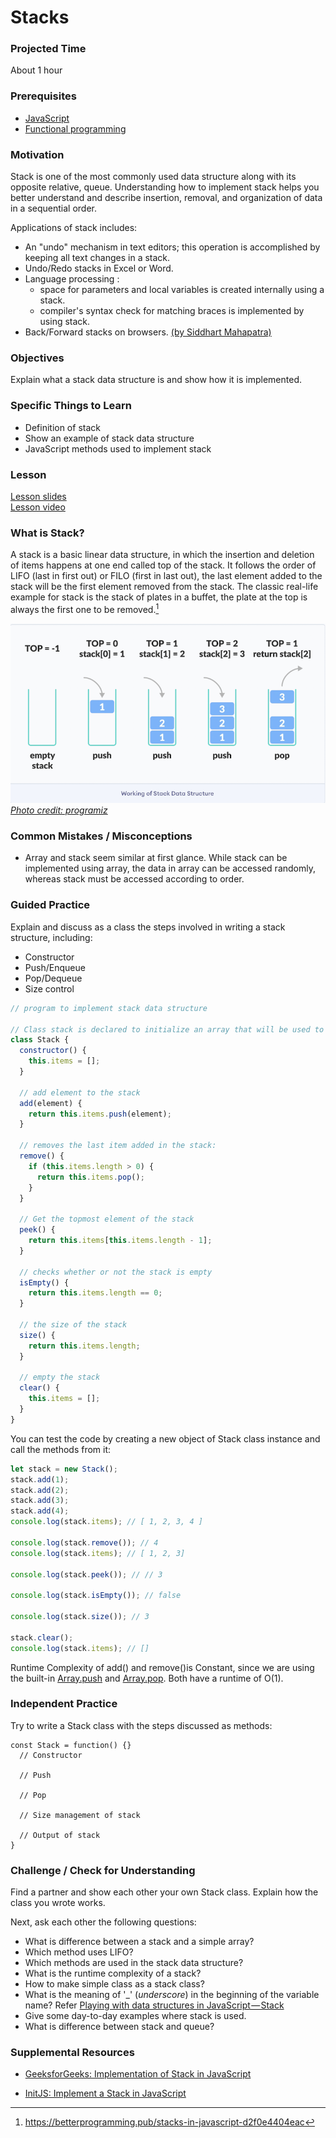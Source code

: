 # Stacks

### Projected Time

About 1 hour

### Prerequisites

- [JavaScript](/javascript)
- [Functional programming](/functional-programming/FP.md)

### Motivation

Stack is one of the most commonly used data structure along with its opposite relative, queue. Understanding how to implement stack helps you better understand and describe insertion, removal, and organization of data in a sequential order.

Applications of stack includes:

- An "undo" mechanism in text editors; this operation is accomplished by keeping all text changes in a stack.
- Undo/Redo stacks in Excel or Word.
- Language processing :
  - space for parameters and local variables is created internally using a stack.
  - compiler's syntax check for matching braces is implemented by using stack.
- Back/Forward stacks on browsers.
  [(by Siddhart Mahapatra)](https://www.quora.com/What-are-the-real-life-applications-of-stack-data-structure)

### Objectives

Explain what a stack data structure is and show how it is implemented.

### Specific Things to Learn

- Definition of stack
- Show an example of stack data structure
- JavaScript methods used to implement stack

### Lesson

[Lesson slides](https://docs.google.com/presentation/d/1lOqqqXF-NYzFw0Cu3vIa-dLZeERGhcg1SFmOgW4Y62w/edit#slide=id.p)  
[Lesson video](https://drive.google.com/open?id=1ioFhuH4I0J5gAnwyw6SJxWzioAWKNrZp)

### What is Stack?

A stack is a basic linear data structure, in which the insertion and deletion of items happens at one end called top of the stack. It follows the order of LIFO (last in first out) or FILO (first in last out), the last element added to the stack will be the first element removed from the stack. The classic real-life example for stack is the stack of plates in a buffet, the plate at the top is always the first one to be removed.[^1]

[![](stack.png)](https://www.programiz.com/dsa/stack)  
_[Photo credit: programiz](https://www.programiz.com/dsa/stack)_

### Common Mistakes / Misconceptions

- Array and stack seem similar at first glance. While stack can be implemented using array, the data in array can be accessed randomly, whereas stack must be accessed according to order.

### Guided Practice

Explain and discuss as a class the steps involved in writing a stack structure, including:

- Constructor
- Push/Enqueue
- Pop/Dequeue
- Size control

```js
// program to implement stack data structure

// Class stack is declared to initialize an array that will be used to store items of the stack:
class Stack {
  constructor() {
    this.items = [];
  }

  // add element to the stack
  add(element) {
    return this.items.push(element);
  }

  // removes the last item added in the stack:
  remove() {
    if (this.items.length > 0) {
      return this.items.pop();
    }
  }

  // Get the topmost element of the stack
  peek() {
    return this.items[this.items.length - 1];
  }

  // checks whether or not the stack is empty
  isEmpty() {
    return this.items.length == 0;
  }

  // the size of the stack
  size() {
    return this.items.length;
  }

  // empty the stack
  clear() {
    this.items = [];
  }
}
```

You can test the code by creating a new object of Stack class instance and call the methods from it:

```js
let stack = new Stack();
stack.add(1);
stack.add(2);
stack.add(3);
stack.add(4);
console.log(stack.items); // [ 1, 2, 3, 4 ]

console.log(stack.remove()); // 4
console.log(stack.items); // [ 1, 2, 3]

console.log(stack.peek()); // // 3

console.log(stack.isEmpty()); // false

console.log(stack.size()); // 3

stack.clear();
console.log(stack.items); // []
```

Runtime Complexity of add() and remove()is Constant, since we are using the built-in [Array.push](https://developer.mozilla.org/en-US/docs/Web/JavaScript/Reference/Global_Objects/Array/push) and [Array.pop](https://developer.mozilla.org/en-US/docs/Web/JavaScript/Reference/Global_Objects/Array/pop). Both have a runtime of O(1).

### Independent Practice

Try to write a Stack class with the steps discussed as methods:

```
const Stack = function() {}
  // Constructor

  // Push

  // Pop

  // Size management of stack

  // Output of stack
}
```

### Challenge / Check for Understanding

Find a partner and show each other your own Stack class. Explain how the class you wrote works.

Next, ask each other the following questions:

- What is difference between a stack and a simple array?
- Which method uses LIFO?
- Which methods are used in the stack data structure?
- What is the runtime complexity of a stack?
- How to make simple class as a stack class?
- What is the meaning of '\_' (_underscore_) in the beginning of the variable name? Refer [Playing with data structures in JavaScript — Stack](https://blog.cloudboost.io/playing-with-data-structures-in-javascript-stack-a55ebe50f29d)
- Give some day-to-day examples where stack is used.
- What is difference between stack and queue?

### Supplemental Resources

- [GeeksforGeeks: Implementation of Stack in JavaScript](https://www.geeksforgeeks.org/implementation-stack-javascript/)
- [InitJS: Implement a Stack in JavaScript](https://initjs.org/data-structure-stack-in-javascript-714f45dbf889)

  [^1]: https://betterprogramming.pub/stacks-in-javascript-d2f0e4404eac

